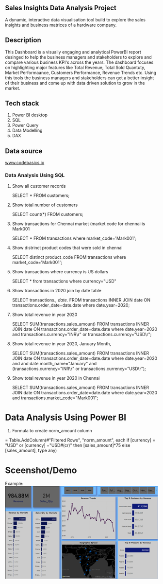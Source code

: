 ## Sales Insights Data Analysis Project
A dynamic, interactive data visualisation tool build to explore the sales insights and business matrices of a hardware company.

## Description
This Dashboard is a visually engaging and analytical PowerBI report desinged to help the business managers and stakeholders to explore and compare various business KPI's across the years. The dashboard focuses on highlighting major features like Total Revenue, Total Sold Quantuty, Market Performaance, Customers Performance, Revenue Trends etc. Using this tools the business managers and stakeholders can get a better insight of their business and come up with data driven solution to grow in the market.

## Tech stack
1. Power BI desktop
2. SQL
3. Power Query
4. Data Modelling
5. DAX

## Data source
www.codebasics.io


### Data Analysis Using SQL

1. Show all customer records

    SELECT * FROM customers;

2. Show total number of customers

    SELECT count(*) FROM customers;

3. Show transactions for Chennai market (market code for chennai is Mark001

    SELECT * FROM transactions where market_code='Mark001';

4. Show distrinct product codes that were sold in chennai

    SELECT distinct product_code FROM transactions where market_code='Mark001';

5. Show transactions where currency is US dollars

    SELECT * from transactions where currency="USD"

6. Show transactions in 2020 join by date table

    SELECT transactions.*, date.* FROM transactions INNER JOIN date ON transactions.order_date=date.date where date.year=2020;

7. Show total revenue in year 2020

    SELECT SUM(transactions.sales_amount) FROM transactions INNER JOIN date ON transactions.order_date=date.date where date.year=2020 and transactions.currency="INR\r" or transactions.currency="USD\r";
	
8. Show total revenue in year 2020, January Month,

    SELECT SUM(transactions.sales_amount) FROM transactions INNER JOIN date ON transactions.order_date=date.date where date.year=2020 and and date.month_name="January" and (transactions.currency="INR\r" or transactions.currency="USD\r");

9. Show total revenue in year 2020 in Chennai

    SELECT SUM(transactions.sales_amount) FROM transactions INNER JOIN date ON transactions.order_date=date.date where date.year=2020
and transactions.market_code="Mark001";


Data Analysis Using Power BI
============================

1. Formula to create norm_amount column

= Table.AddColumn(#"Filtered Rows", "norm_amount", each if [currency] = "USD" or [currency] ="USD#(cr)" then [sales_amount]*75 else [sales_amount], type any)

Sceenshot/Demo
==============================================================================================================================================================================
Example: ![Dashboard Preview](https://github.com/prabalpkd/Sales-Insights-Analysis/blob/main/Snapshot.png)
